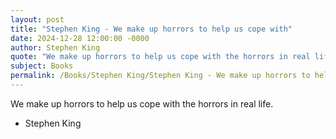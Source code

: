 ```yaml
---
layout: post
title: "Stephen King - We make up horrors to help us cope with"
date: 2024-12-28 12:00:00 -0000
author: Stephen King
quote: "We make up horrors to help us cope with the horrors in real life."
subject: Books
permalink: /Books/Stephen King/Stephen King - We make up horrors to help us cope with
---
```


We make up horrors to help us cope with the horrors in real life.

- Stephen King
